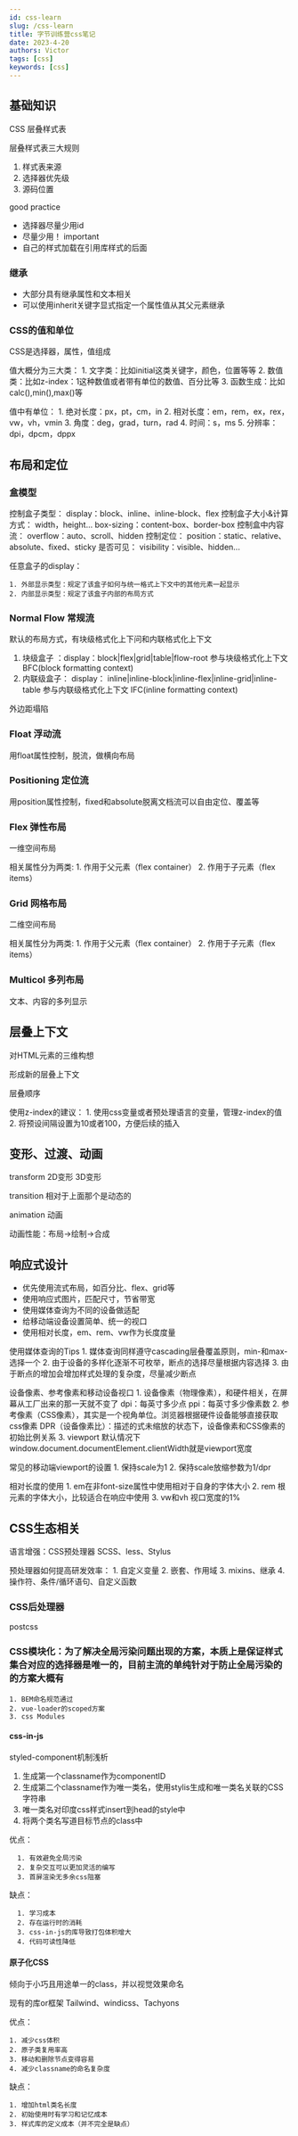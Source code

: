 ```yaml
---
id: css-learn
slug: /css-learn
title: 字节训练营css笔记
date: 2023-4-20
authors: Victor
tags: [css]
keywords: [css]
---
```

<!--truncate-->

## 基础知识

CSS 层叠样式表

层叠样式表三大规则

1. 样式表来源
2. 选择器优先级
3. 源码位置

good practice

* 选择器尽量少用id
* 尽量少用！ important
* 自己的样式加载在引用库样式的后面

### 继承

* 大部分具有继承属性和文本相关
* 可以使用inherit关键字显式指定一个属性值从其父元素继承

### CSS的值和单位

CSS是选择器，属性，值组成

值大概分为三大类：
    1. 文字类：比如initial这类关键字，颜色，位置等等
    2. 数值类：比如z-index：1这种数值或者带有单位的数值、百分比等
    3. 函数生成：比如calc(),min(),max()等

值中有单位：
    1. 绝对长度：px，pt，cm，in
    2. 相对长度：em，rem，ex，rex，vw，vh，vmin
    3. 角度：deg，grad，turn，rad
    4. 时间：s，ms
    5. 分辨率：dpi，dpcm，dppx

## 布局和定位

### 盒模型

控制盒子类型：  display：block、inline、inline-block、flex
控制盒子大小&计算方式： width，height...    box-sizing：content-box、border-box
控制盒中内容流：    overflow：auto、scroll、hidden
控制定位：  position：static、relative、absolute、fixed、sticky
是否可见：  visibility：visible、hidden...

任意盒子的display：

    1. 外部显示类型：规定了该盒子如何与统一格式上下文中的其他元素一起显示
    2. 内部显示类型：规定了该盒子内部的布局方式

### Normal Flow 常规流

默认的布局方式，有块级格式化上下问和内联格式化上下文

1. 块级盒子 ：display：block|flex|grid|table|flow-root 参与块级格式化上下文 BFC(block formatting context)
2. 内联级盒子： display： inline|inline-block|inline-flex|inline-grid|inline-table 参与内联级格式化上下文 IFC(inline formatting context)

外边距塌陷

### Float 浮动流

用float属性控制，脱流，做横向布局

### Positioning 定位流

用position属性控制，fixed和absolute脱离文档流可以自由定位、覆盖等

### Flex 弹性布局

一维空间布局

相关属性分为两类:
    1. 作用于父元素（flex container）
    2. 作用于子元素（flex items）

### Grid  网格布局

二维空间布局

相关属性分为两类:
    1. 作用于父元素（flex container）
    2. 作用于子元素（flex items）

### Multicol 多列布局

文本、内容的多列显示

## 层叠上下文

对HTML元素的三维构想

形成新的层叠上下文

层叠顺序

使用z-index的建议：
    1. 使用css变量或者预处理语言的变量，管理z-index的值
    2. 将预设间隔设置为10或者100，方便后续的插入

## 变形、过渡、动画

transform 2D变形
          3D变形

transition 相对于上面那个是动态的

animation 动画

动画性能：布局->绘制->合成

## 响应式设计

* 优先使用流式布局，如百分比、flex、grid等
* 使用响应式图片，匹配尺寸，节省带宽
* 使用媒体查询为不同的设备做适配
* 给移动端设备设置简单、统一的视口
* 使用相对长度，em、rem、vw作为长度度量

使用媒体查询的Tips
    1. 媒体查询同样遵守cascading层叠覆盖原则，min-和max-选择一个
    2. 由于设备的多样化逐渐不可枚举，断点的选择尽量根据内容选择
    3. 由于断点的增加会增加样式处理的复杂度，尽量减少断点

设备像素、参考像素和移动设备视口
    1. 设备像素（物理像素），和硬件相关，在屏幕从工厂出来的那一天就不变了 dpi：每英寸多少点 ppi：每英寸多少像素数
    2. 参考像素（CSS像素），其实是一个视角单位。浏览器根据硬件设备能够直接获取css像素 DPR（设备像素比）：描述的式未缩放的状态下，设备像素和CSS像素的初始比例关系
    3. viewport 默认情况下window.document.documentElement.clientWidth就是viewport宽度

常见的移动端viewport的设置
    1. 保持scale为1
    2. 保持scale放缩参数为1/dpr

相对长度的使用
    1. em在非font-size属性中使用相对于自身的字体大小
    2. rem 根元素的字体大小，比较适合在响应中使用
    3. vw和vh 视口宽度的1%

## CSS生态相关

语言增强：CSS预处理器 SCSS、less、Stylus

预处理器如何提高研发效率：
    1. 自定义变量
    2. 嵌套、作用域
    3. mixins、继承
    4. 操作符、条件/循环语句、自定义函数

### CSS后处理器

postcss

### CSS模块化：为了解决全局污染问题出现的方案，本质上是保证样式集合对应的选择器是唯一的，目前主流的单纯针对于防止全局污染的的方案大概有

    1. BEM命名规范通过
    2. vue-loader的scoped方案
    3. css Modules

#### css-in-js

styled-component机制浅析

1. 生成第一个classname作为componentID
2. 生成第二个classname作为唯一类名，使用stylis生成和唯一类名关联的CSS字符串
3. 唯一类名对印度css样式insert到head的style中
4. 将两个类名写道目标节点的class中

优点：

      1. 有效避免全局污染
      2. 复杂交互可以更加灵活的编写
      3. 首屏渲染无多余css阻塞

缺点：

      1. 学习成本
      2. 存在运行时的消耗
      3. css-in-js的库导致打包体积增大
      4. 代码可读性降低

#### 原子化CSS

倾向于小巧且用途单一的class，并以视觉效果命名

现有的库or框架
Tailwind、windicss、Tachyons

优点：

    1. 减少css体积
    2. 原子类复用率高
    3. 移动和删除节点变得容易
    4. 减少classname的命名复杂度

缺点：

    1. 增加html类名长度
    2. 初始使用时有学习和记忆成本
    3. 样式库的定义成本（并不完全是缺点）
